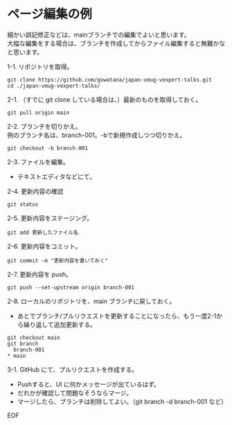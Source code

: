 # ページ編集の例

細かい誤記修正などは、mainブランチでの編集でよいと思います。  
大幅な編集をする場合は、ブランチを作成してからファイル編集すると無難かなと思います。


1-1. リポジトリを取得。

```
git clone https://github.com/gowatana/japan-vmug-vexpert-talks.git
cd ./japan-vmug-vexpert-talks/
```

2-1. （すでに git clone している場合は、）最新のものを取得しておく。

```
git pull origin main
```

2-2. ブランチを切りかえ。  
例のブランチ名は、branch-001。-bで新規作成しつつ切りかえ。

```
git checkout -b branch-001
```

2-3. ファイルを編集。
* テキストエディタなどにて。

2-4. 更新内容の確認

```
git status
```

2-5. 更新内容をステージング。

```
git add 更新したファイル名
```

2-6. 更新内容をコミット。

```
git commit -m "更新内容を書いておく"
```

2-7. 更新内容を push。

```
git push --set-upstream origin branch-001
```

2-8. ローカルのリポジトリを、main ブランチに戻しておく。

* あとでブランチ/プルリクエストを更新することになったら、もう一度2-1から繰り返して追加更新する。

```
git checkout main
git branch
  branch-001
* main
```

3-1. GitHub にて、プルリクエストを作成する。
* Pushすると、UI に何かメッセージが出ているはず。
* だれかが確認して問題なそうならマージ。
* マージしたら、ブランチは削除してよい。（git branch -d branch-001 など）

EOF
